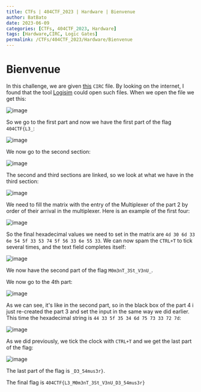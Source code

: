 ```yaml
---
title: CTFs | 404CTF_2023 | Hardware | Bienvenue
author: BatBato
date: 2023-06-09
categories: [CTFs, 404CTF_2023, Hardware]
tags: [Hardware,CIRC, Logic Gates]
permalink: /CTFs/404CTF_2023/Hardware/Bienvenue
---
```


# Bienvenue

In this challenge, we are given [this]() `CIRC` file. By looking on the internet, I found that the tool [Logisim](https://sourceforge.net/projects/circuit/) could open such files. When we open the file we get this:

![image](https://github.com/Nouman404/nouman404.github.io/assets/73934639/e6b0e5c1-42b4-426c-a50a-d79d9d86c362)

So we go to the first part and now we have the first part of the flag `404CTF{L3_`:

![image](https://github.com/Nouman404/nouman404.github.io/assets/73934639/a0b5fd50-84b5-4255-9fbd-a14999a3e83e)

We now go to the second section:

![image](https://github.com/Nouman404/nouman404.github.io/assets/73934639/4c773036-098d-4565-9d1d-ff152e3adb03)

The second and third sections are linked, so we look at what we have in the third section:

![image](https://github.com/Nouman404/nouman404.github.io/assets/73934639/d51fde19-be2b-4fd6-b7fd-5f7daeacfb6e)

We need to fill the matrix with the entry of the Multiplexer of the part 2 by order of their arrival in the multiplexer. Here is an example of the first four:

![image](https://github.com/Nouman404/nouman404.github.io/assets/73934639/52d1c061-6942-4af7-b6ad-5fc268436778)

So the final hexadecimal values we need to set in the matrix are `4d 30 6d 33 6e 54 5f 33 53 74 5f 56 33 6e 55 33`. We can now spam the `CTRL+T` to tick several times, and the text field completes itself:

![image](https://github.com/Nouman404/nouman404.github.io/assets/73934639/3824d616-4b7f-45f7-b832-f37032a9cad9)

We now have the second part of the flag `M0m3nT_3St_V3nU_`.

We now go to the 4th part:

![image](https://github.com/Nouman404/nouman404.github.io/assets/73934639/6d66e1cb-1511-4e2d-b906-ab824e796973)

As we can see, it's like in the second part, so in the black box of the part 4 i just re-created the part 3 and set the input in the same way we did earlier. This time the hexadecimal string is `44 33 5f 35 34 6d 75 73 33 72 7d`:

![image](https://github.com/Nouman404/nouman404.github.io/assets/73934639/ffc29491-b528-4213-b707-9342d9ef0529)


As we did previously, we tick the clock with `CTRL+T` and we get the last part of the flag:

![image](https://github.com/Nouman404/nouman404.github.io/assets/73934639/bcaccc3b-89ca-4d1a-b0bc-1c09c7051eb8)

The last part of the flag is `_D3_54mus3r}`.

The final flag is `404CTF{L3_M0m3nT_3St_V3nU_D3_54mus3r}`
